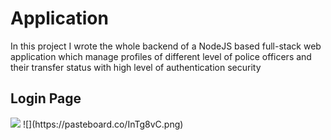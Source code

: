 # Application

In this project I wrote the whole backend of a NodeJS based full-stack web application which manage profiles of different level of police officers and their transfer status with high level of authentication security

## Login Page
<img src="https://pasteboard.co/InTg8vC.png"/>
![](https://pasteboard.co/InTg8vC.png)





